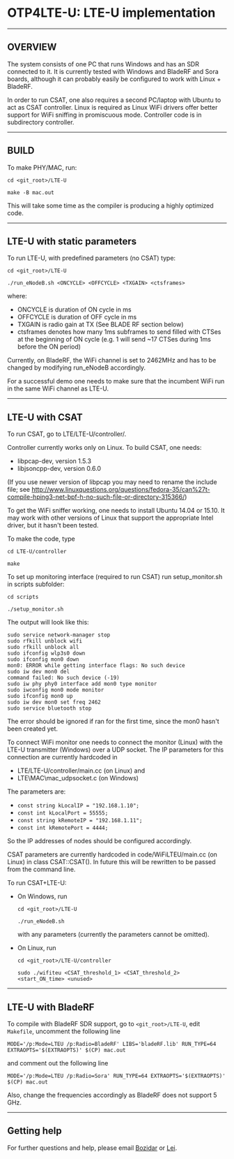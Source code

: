 # OTP4LTE-U: LTE-U implementation

***************************************************************************************
## OVERVIEW


The system consists of one PC that runs Windows and has an SDR
connected to it. It is currently tested with Windows and BladeRF and
Sora boards, although it can probably easily be configured to work
with Linux + BladeRF. 

In order to run CSAT, one also requires a second PC/laptop with Ubuntu
to act as CSAT controller. Linux is required as Linux WiFi drivers
offer better support for WiFi sniffing in promiscuous mode. Controller
code is in subdirectory controller.




***************************************************************************************
## BUILD


To make PHY/MAC, run:

`cd <git_root>/LTE-U`

`make -B mac.out`

This will take some time as the compiler is producing a highly optimized code. 



***************************************************************************************
## LTE-U with static parameters


To run LTE-U, with predefined parameters (no CSAT) type:

`cd <git_root>/LTE-U`

`./run_eNodeB.sh <ONCYCLE> <OFFCYCLE> <TXGAIN> <ctsframes>`

where:
- ONCYCLE is duration of ON cycle in ms
- OFFCYCLE is duration of OFF cycle in ms
- TXGAIN is radio gain at TX (See BLADE RF section below)
- ctsframes denotes how many 1ms subframes to send filled with CTSes at the beginning of ON cycle 
  (e.g. 1 will send ~17 CTSes during 1ms before the ON period)

Currently, on BladeRF, the WiFi channel is set to 2462MHz and has to be changed by
modifying run_eNodeB accordingly.

For a successful demo one needs to make sure that the incumbent WiFi
run in the same WiFi channel as LTE-U.






***************************************************************************************
## LTE-U with CSAT


To run CSAT, go to LTE/LTE-U/controller/. 

Controller currently works only on Linux. To build CSAT, one needs:
- libpcap-dev, version 1.5.3
- libjsoncpp-dev, version 0.6.0

(If you use newer version of libpcap you may need to rename the include file; see http://www.linuxquestions.org/questions/fedora-35/can%27t-compile-hping3-net-bpf-h-no-such-file-or-directory-315366/)

To get the WiFi sniffer working, one needs to install Ubuntu 14.04 or
15.10.  It may work with other versions of Linux that support the
appropriate Intel driver, but it hasn't been tested.

To make the code, type

  `cd LTE-U/controller`

  `make`


To set up monitoring interface (required to run CSAT) run
setup_monitor.sh in scripts subfolder:

  `cd scripts`

  `./setup_monitor.sh`


The output will look like this:

```
sudo service network-manager stop
sudo rfkill unblock wifi
sudo rfkill unblock all
sudo ifconfig wlp3s0 down
sudo ifconfig mon0 down
mon0: ERROR while getting interface flags: No such device
sudo iw dev mon0 del
command failed: No such device (-19)
sudo iw phy phy0 interface add mon0 type monitor
sudo iwconfig mon0 mode monitor
sudo ifconfig mon0 up
sudo iw dev mon0 set freq 2462
sudo service bluetooth stop
```

The error should be ignored if ran for the first time, since the mon0 hasn't been created yet. 




To connect WiFi monitor one needs to connect the monitor (Linux) with
the LTE-U transmitter (Windows) over a UDP socket. The IP parameters
for this connection are currently hardcoded in 
- LTE/LTE-U/controller/main.cc (on Linux) and
- LTE\MAC\mac_udpsocket.c (on Windows)

The parameters are:
- `const string kLocalIP = "192.168.1.10";`
- `const int kLocalPort = 55555;`
- `const string kRemoteIP = "192.168.1.11";`
- `const int kRemotePort = 4444;`

So the IP addresses of nodes should be configured accordingly. 

CSAT parameters are currently hardcoded in code/WiFiLTEU/main.cc (on
Linux) in class CSAT::CSAT(). In future this will be rewritten to be
passed from the command line.

To run CSAT+LTE-U:
- On Windows, run 

  `cd <git_root>/LTE-U`

  `./run_eNodeB.sh` 

  with any parameters (currently the parameters cannot be omitted).

- On Linux, run 

  `cd <git_root>/LTE-U/controller`

  `sudo ./wifiteu <CSAT_threshold_1> <CSAT_threshold_2> <start_ON_time> <unused>`
  



***************************************************************************************
## LTE-U with BladeRF

To compile with BladeRF SDR support, go to `<git_root>/LTE-U`, edit `Makefile`, uncomment the following line

`MODE='/p:Mode=LTEU /p:Radio=BladeRF' LIBS='bladeRF.lib' RUN_TYPE=64 EXTRAOPTS='$(EXTRAOPTS)' $(CP) mac.out`

and comment out the following line

`MODE='/p:Mode=LTEU /p:Radio=Sora' RUN_TYPE=64 EXTRAOPTS='$(EXTRAOPTS)' $(CP) mac.out`

Also, change the frequencies accordingly as BladeRF does not support 5 GHz. 



***************************************************************************************
## Getting help

For further questions and help, please email [Bozidar](mailto:bozidar@microsoft.com) or [Lei](mailto:kanglei1130@gmail.com).
